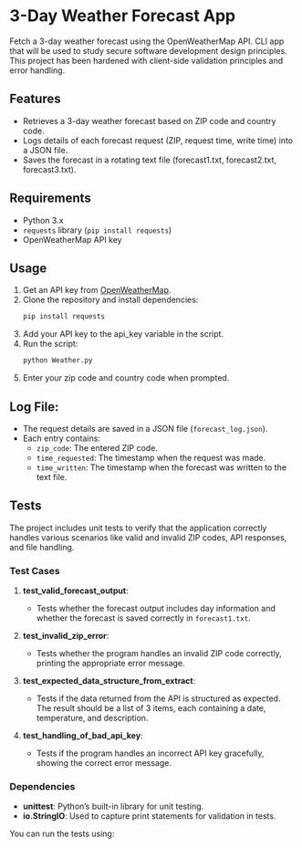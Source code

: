 # 3-Day Weather Forecast App

Fetch a 3-day weather forecast using the OpenWeatherMap API. CLI app that will be used to study secure software development design principles. This project has been hardened with client-side validation principles and error handling.

## Features 
- Retrieves a 3-day weather forecast based on ZIP code and country code.
- Logs details of each forecast request (ZIP, request time, write time) into a JSON file.
- Saves the forecast in a rotating text file (forecast1.txt, forecast2.txt, forecast3.txt).

## Requirements
- Python 3.x
- `requests` library (`pip install requests`)
- OpenWeatherMap API key

## Usage
1. Get an API key from [OpenWeatherMap](https://home.openweathermap.org/users/sign_up).
2. Clone the repository and install dependencies:
   ```bash
   pip install requests
3. Add your API key to the api_key variable in the script.
4. Run the script:
   ```bash
   python Weather.py
5. Enter your zip code and country code when prompted.

## Log File:
- The request details are saved in a JSON file (`forecast_log.json`).
- Each entry contains:
  - `zip_code`: The entered ZIP code.
  - `time_requested`: The timestamp when the request was made.
  - `time_written`: The timestamp when the forecast was written to the text file.
 
## Tests

The project includes unit tests to verify that the application correctly handles various scenarios like valid and invalid ZIP codes, API responses, and file handling.

### Test Cases

1. **test_valid_forecast_output**: 
   - Tests whether the forecast output includes day information and whether the forecast is saved correctly in `forecast1.txt`.

2. **test_invalid_zip_error**:
   - Tests whether the program handles an invalid ZIP code correctly, printing the appropriate error message.

3. **test_expected_data_structure_from_extract**:
   - Tests if the data returned from the API is structured as expected. The result should be a list of 3 items, each containing a date, temperature, and description.

4. **test_handling_of_bad_api_key**:
   - Tests if the program handles an incorrect API key gracefully, showing the correct error message.

### Dependencies

- **unittest**: Python’s built-in library for unit testing.
- **io.StringIO**: Used to capture print statements for validation in tests.

You can run the tests using:

